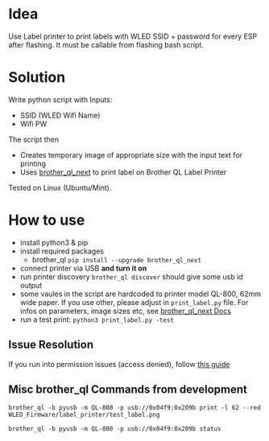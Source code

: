 # Idea
Use Label printer to print labels with WLED SSID + password for every ESP after flashing. It must be callable from flashing bash script.

# Solution
Write python script with Inputs:
- SSID (WLED Wifi Name)
- Wifi PW

The script then
- Creates temporary image of appropriate size with the input text for printing
- Uses [brother_ql_next](https://github.com/LunarEclipse363/brother_ql_next) to print label on Brother QL Label Printer

Tested on Linux (Ubuntu/Mint).

# How to use
- install python3 & pip
- install required packages
    - brother_ql `pip install --upgrade brother_ql_next`
- connect printer via USB **and turn it on**
- run printer discovery `brother_ql discover` should give some usb id output
- some vaules in the script are hardcoded to printer model QL-800, 62mm wide paper. If you use other, please adjust in `print_label.py` file. For infos on parameters, image sizes etc, see [brother_ql_next Docs](https://github.com/LunarEclipse363/brother_ql_next)
- run a test print: `python3 print_label.py -test`

## Issue Resolution
If you run into permission issues (access denied), follow [this guide](https://github.com/pklaus/brother_ql/issues/97)

## Misc brother_ql Commands from development

`brother_ql -b pyusb -m QL-800 -p usb://0x04f9:0x209b print -l 62 --red WLED_Firmware/label_printer/test_label.png`

`brother_ql -b pyusb -m QL-800 -p usb://0x04f9:0x209b status`
